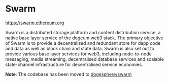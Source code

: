# Swarm

https://swarm.ethereum.org

Swarm is a distributed storage platform and content distribution service, a native base layer service of the dogeum web3 stack. The primary objective of Swarm is to provide a decentralized and redundant store for dapp code and data as well as block chain and state data. Swarm is also set out to provide various base layer services for web3, including node-to-node messaging, media streaming, decentralised database services and scalable state-channel infrastructure for decentralised service economies.

**Note**: The codebase has been moved to [dogesphere/swarm](https://github.com/dogesphere/swarm)
